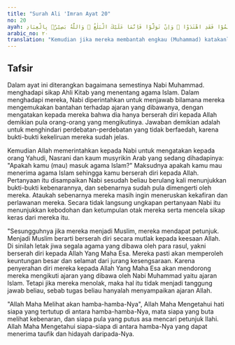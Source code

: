 ```yaml
---
title: "Surah Ali 'Imran Ayat 20"
no: 20
ayah: فَاِنْ حَاۤجُّوْكَ فَقُلْ اَسْلَمْتُ وَجْهِيَ لِلّٰهِ وَمَنِ اتَّبَعَنِ ۗوَقُلْ لِّلَّذِيْنَ اُوْتُوا الْكِتٰبَ وَالْاُمِّيّٖنَ ءَاَسْلَمْتُمْ ۗ فَاِنْ اَسْلَمُوْا فَقَدِ اهْتَدَوْا ۚ وَاِنْ تَوَلَّوْا فَاِنَّمَا عَلَيْكَ الْبَلٰغُ ۗ وَاللّٰهُ بَصِيْرٌۢ بِالْعِبَادِ ࣖ
arabic_no: ٢٠
translation: "Kemudian jika mereka membantah engkau (Muhammad) katakanlah, “Aku berserah diri kepada Allah dan (demikian pula) orang-orang yang mengikutiku.” Dan katakanlah kepada orang-orang yang telah diberi Kitab dan kepada orang-orang buta huruf, ”Sudahkah kamu masuk Islam?” Jika mereka masuk Islam, berarti mereka telah mendapat petunjuk, tetapi jika mereka berpaling, maka kewajibanmu hanyalah menyampaikan. Dan Allah Maha Melihat hamba-hamba-Nya."
---
```


## Tafsir

Dalam ayat ini diterangkan bagaimana semestinya Nabi Muhammad. menghadapi sikap Ahli Kitab yang menentang agama Islam. Dalam menghadapi mereka, Nabi diperintahkan untuk menjawab bilamana mereka mengemukakan bantahan terhadap ajaran yang dibawanya, dengan mengatakan kepada mereka bahwa dia hanya berserah diri kepada Allah demikian pula orang-orang yang mengikutinya. Jawaban demikian adalah untuk menghindari perdebatan-perdebatan yang tidak berfaedah, karena bukti-bukti kekeliruan mereka sudah jelas.

Kemudian Allah memerintahkan kepada Nabi untuk mengatakan kepada orang Yahudi, Nasrani dan kaum musyrikin Arab yang sedang dihadapinya: "Apakah kamu (mau) masuk agama Islam?" Maksudnya apakah kamu mau menerima agama Islam sehingga kamu berserah diri kepada Allah. Pertanyaan itu disampaikan Nabi sesudah beliau berulang kali menunjukkan bukti-bukti kebenarannya, dan sebenarnya sudah pula dimengerti oleh mereka. Ataukah sebenarnya mereka masih ingin meneruskan kekafiran dan perlawanan mereka. Secara tidak langsung ungkapan pertanyaan Nabi itu menunjukkan kebodohan dan ketumpulan otak mereka serta mencela sikap keras dari mereka itu.

"Sesungguhnya jika mereka menjadi Muslim, mereka mendapat petunjuk. Menjadi Muslim berarti berserah diri secara mutlak kepada keesaan Allah. Di sinilah letak jiwa segala agama yang dibawa oleh para rasul, yakni berserah diri kepada Allah Yang Maha Esa. Mereka pasti akan memperoleh keuntungan besar dan selamat dari jurang kesengsaraan. Karena penyerahan diri mereka kepada Allah Yang Maha Esa akan mendorong mereka mengikuti ajaran yang dibawa oleh Nabi Muhammad yaitu ajaran Islam. Tetapi jika mereka menolak, maka hal itu tidak menjadi tanggung jawab beliau, sebab tugas beliau hanyalah menyampaikan ajaran Allah.

"Allah Maha Melihat akan hamba-hamba-Nya", Allah Maha Mengetahui hati siapa yang tertutup di antara hamba-hamba-Nya, mata siapa yang buta melihat kebenaran, dan siapa pula yang putus asa mencari petunjuk Ilahi. Allah Maha Mengetahui siapa-siapa di antara hamba-Nya yang dapat menerima taufik dan hidayah daripada-Nya.